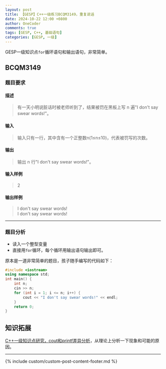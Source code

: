 ```yaml
---
layout: post
title: 【GESP】C++一级练习BCQM3149，重复说话
date: 2024-10-22 12:00 +0800
author: OneCoder
comments: true
tags: [GESP, C++, 基础语句]
categories: [GESP, 一级]
---
```

GESP一级知识点`for`循环语句和输出语句，非常简单。

<!--more-->

## BCQM3149

### 题目要求

#### 描述

>有一天小明说脏话时被老师听到了，结果被罚在黑板上写 n 遍"I don't say swear words!"。

#### 输入

>输入只有一行，其中含有一个正整数n(1≤n≤10)，代表被罚写的次数。

#### 输出

>输出 n 行"I don't say swear words!"。

#### 输入样例

>2

#### 输出样例

>I don't say swear words!  
>I don't say swear words!

---

### 题目分析

- 读入一个整型变量
- 直接用`for`循环，每个循环用输出语句输出即可。

原本是一道非常简单的题目，孩子随手编写的代码如下：

```cpp
#include <iostream>
using namespace std;
int main() {
    int n;
    cin >> n;
    for (int i = 1; i <= n; i++) {
        cout << "I don't say swear words!" << endl;
    }
    return 0;
}
```

## 知识拓展

[C++一级知识点研究，cout和printf差异分析](https://www.coderli.com/gesp-knowledge-cout-printf/)，从理论上分析一下现象和可能的原因。

---

{% include custom/custom-post-content-footer.md %}

